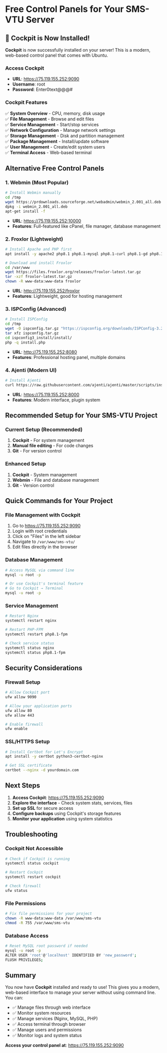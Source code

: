 # Free Control Panels for Your SMS-VTU Server

## 🎉 Cockpit is Now Installed!

**Cockpit** is now successfully installed on your server! This is a modern, web-based control panel that comes with Ubuntu.

### Access Cockpit
- **URL**: https://75.119.155.252:9090
- **Username**: root
- **Password**: Enter0text@@@#

### Cockpit Features
✅ **System Overview** - CPU, memory, disk usage  
✅ **File Management** - Browse and edit files  
✅ **Service Management** - Start/stop services  
✅ **Network Configuration** - Manage network settings  
✅ **Storage Management** - Disk and partition management  
✅ **Package Management** - Install/update software  
✅ **User Management** - Create/edit system users  
✅ **Terminal Access** - Web-based terminal  

## Alternative Free Control Panels

### 1. **Webmin** (Most Popular)
```bash
# Install Webmin manually
cd /tmp
wget https://prdownloads.sourceforge.net/webadmin/webmin_2.001_all.deb
dpkg -i webmin_2.001_all.deb
apt-get install -f
```
- **URL**: https://75.119.155.252:10000
- **Features**: Full-featured like cPanel, file manager, database management

### 2. **Froxlor** (Lightweight)
```bash
# Install Apache and PHP first
apt install -y apache2 php8.1 php8.1-mysql php8.1-curl php8.1-gd php8.1-mbstring php8.1-xml php8.1-zip

# Download and install Froxlor
cd /var/www
wget https://files.froxlor.org/releases/froxlor-latest.tar.gz
tar -xzf froxlor-latest.tar.gz
chown -R www-data:www-data froxlor
```
- **URL**: http://75.119.155.252/froxlor
- **Features**: Lightweight, good for hosting management

### 3. **ISPConfig** (Advanced)
```bash
# Install ISPConfig
cd /tmp
wget -O ispconfig.tar.gz "https://ispconfig.org/downloads/ISPConfig-3.2.5.tar.gz"
tar xfz ispconfig.tar.gz
cd ispconfig3_install/install/
php -q install.php
```
- **URL**: http://75.119.155.252:8080
- **Features**: Professional hosting panel, multiple domains

### 4. **Ajenti** (Modern UI)
```bash
# Install Ajenti
curl https://raw.githubusercontent.com/ajenti/ajenti/master/scripts/install.sh | bash -s -
```
- **URL**: https://75.119.155.252:8000
- **Features**: Modern interface, plugin system

## Recommended Setup for Your SMS-VTU Project

### Current Setup (Recommended)
1. **Cockpit** - For system management
2. **Manual file editing** - For code changes
3. **Git** - For version control

### Enhanced Setup
1. **Cockpit** - System management
2. **Webmin** - File and database management
3. **Git** - Version control

## Quick Commands for Your Project

### File Management with Cockpit
1. Go to https://75.119.155.252:9090
2. Login with root credentials
3. Click on "Files" in the left sidebar
4. Navigate to `/var/www/sms-vtu/`
5. Edit files directly in the browser

### Database Management
```bash
# Access MySQL via command line
mysql -u root -p

# Or use Cockpit's terminal feature
# Go to Cockpit → Terminal
mysql -u root -p
```

### Service Management
```bash
# Restart Nginx
systemctl restart nginx

# Restart PHP-FPM
systemctl restart php8.1-fpm

# Check service status
systemctl status nginx
systemctl status php8.1-fpm
```

## Security Considerations

### Firewall Setup
```bash
# Allow Cockpit port
ufw allow 9090

# Allow your application ports
ufw allow 80
ufw allow 443

# Enable firewall
ufw enable
```

### SSL/HTTPS Setup
```bash
# Install Certbot for Let's Encrypt
apt install -y certbot python3-certbot-nginx

# Get SSL certificate
certbot --nginx -d yourdomain.com
```

## Next Steps

1. **Access Cockpit**: https://75.119.155.252:9090
2. **Explore the interface** - Check system stats, services, files
3. **Set up SSL** for secure access
4. **Configure backups** using Cockpit's storage features
5. **Monitor your application** using system statistics

## Troubleshooting

### Cockpit Not Accessible
```bash
# Check if Cockpit is running
systemctl status cockpit

# Restart Cockpit
systemctl restart cockpit

# Check firewall
ufw status
```

### File Permissions
```bash
# Fix file permissions for your project
chown -R www-data:www-data /var/www/sms-vtu
chmod -R 755 /var/www/sms-vtu
```

### Database Access
```bash
# Reset MySQL root password if needed
mysql -u root -p
ALTER USER 'root'@'localhost' IDENTIFIED BY 'new_password';
FLUSH PRIVILEGES;
```

## Summary

You now have **Cockpit** installed and ready to use! This gives you a modern, web-based interface to manage your server without using command line. You can:

- ✅ Manage files through web interface
- ✅ Monitor system resources
- ✅ Manage services (Nginx, MySQL, PHP)
- ✅ Access terminal through browser
- ✅ Manage users and permissions
- ✅ Monitor logs and system status

**Access your control panel at**: https://75.119.155.252:9090
